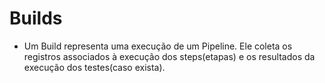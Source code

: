 # Builds
- Um Build representa uma execução de um Pipeline. Ele coleta os registros associados à execução dos steps(etapas) e os resultados da execução dos testes(caso exista).
